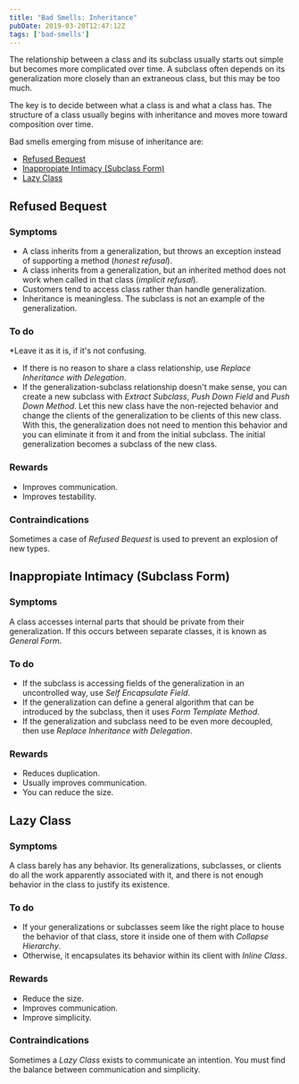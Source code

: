 ```yaml
---
title: "Bad Smells: Inheritance"
pubDate: 2019-03-20T12:47:12Z
tags: ['bad-smells']
---
```

The relationship between a class and its subclass usually starts out simple but becomes more complicated over time. A subclass often depends on its generalization more closely than an extraneous class, but this may be too much.

The key is to decide between what a class is and what a class has. The structure of a class usually begins with inheritance and moves more toward composition over time.

Bad smells emerging from misuse of inheritance are:

* [Refused Bequest](#refused-bequest)
* [Inappropiate Intimacy (Subclass Form)](#inappropiate-intimacy-subclass-form)
* [Lazy Class](#lazy-class)

## Refused Bequest
### Symptoms

* A class inherits from a generalization, but throws an exception instead of supporting a method (*honest refusal*).
* A class inherits from a generalization, but an inherited method does not work when called in that class (*implicit refusal*).
* Customers tend to access class rather than handle generalization.
* Inheritance is meaningless. The subclass is not an example of the generalization.

### To do

*Leave it as it is, if it's not confusing.
* If there is no reason to share a class relationship, use *Replace Inheritance with Delegation*.
* If the generalization-subclass relationship doesn't make sense, you can create a new subclass with *Extract Subclass*, *Push Down Field* and *Push Down Method*. Let this new class have the non-rejected behavior and change the clients of the generalization to be clients of this new class. With this, the generalization does not need to mention this behavior and you can eliminate it from it and from the initial subclass. The initial generalization becomes a subclass of the new class.

### Rewards

* Improves communication.
* Improves testability.

### Contraindications

Sometimes a case of *Refused Bequest* is used to prevent an explosion of new types.

## Inappropiate Intimacy (Subclass Form)
### Symptoms

A class accesses internal parts that should be private from their generalization. If this occurs between separate classes, it is known as *General Form*.

### To do

* If the subclass is accessing fields of the generalization in an uncontrolled way, use *Self Encapsulate Field*.
* If the generalization can define a general algorithm that can be introduced by the subclass, then it uses *Form Template Method*.
* If the generalization and subclass need to be even more decoupled, then use *Replace Inheritance with Delegation*.

### Rewards

* Reduces duplication.
* Usually improves communication.
* You can reduce the size.

## Lazy Class
### Symptoms

A class barely has any behavior. Its generalizations, subclasses, or clients do all the work apparently associated with it, and there is not enough behavior in the class to justify its existence.

### To do

* If your generalizations or subclasses seem like the right place to house the behavior of that class, store it inside one of them with *Collapse Hierarchy*.
* Otherwise, it encapsulates its behavior within its client with *Inline Class*.

### Rewards

* Reduce the size.
* Improves communication.
* Improve simplicity.

### Contraindications

Sometimes a *Lazy Class* exists to communicate an intention. You must find the balance between communication and simplicity.